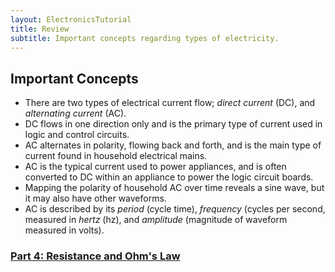 ```yaml
---
layout: ElectronicsTutorial
title: Review
subtitle: Important concepts regarding types of electricity.
---
```


## Important Concepts

 * There are two types of electrical current flow; _direct current_ (DC), and _alternating current_ (AC).
 * DC flows in one direction only and is the primary type of current used in logic and control circuits.
 * AC alternates in polarity, flowing back and forth, and is the main type of current found in household electrical mains.
 * AC is the typical current used to power appliances, and is often converted to DC within an appliance to power the logic circuit boards.
 * Mapping the polarity of household AC over time reveals a sine wave, but it may also have other waveforms.
 * AC is described by its _period_ (cycle time), _frequency_ (cycles per second, measured in _hertz_ (hz), and _amplitude_ (magnitude of waveform measured in volts).

 
### [Part 4: Resistance and Ohm's Law](../../Part4/Resistance)
